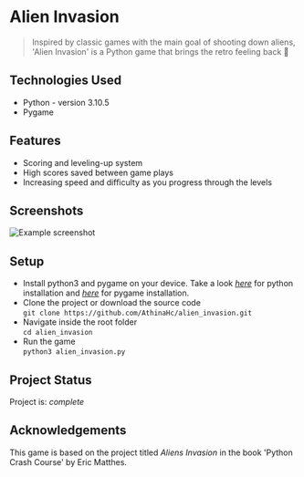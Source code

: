 # Alien Invasion
> Inspired by classic games with the main goal of shooting down aliens, 'Alien Invasion' is a Python game that brings the retro feeling back 👾


## Technologies Used
- Python - version 3.10.5
- Pygame 


## Features
- Scoring and leveling-up system
- High scores saved between game plays
- Increasing speed and difficulty as you progress through the levels


## Screenshots
![Example screenshot](./images/screenshot.bmp)


## Setup
- Install python3 and pygame on your device. Take a look [_here_](https://www.python.org/downloads) for python installation and [_here_](https://www.pygame.org/wiki/GettingStarted) for pygame installation.
- Clone the project or download the source code\
`git clone https://github.com/AthinaHc/alien_invasion.git`
- Navigate inside the root folder\
`cd alien_invasion`
- Run the game\
`python3 alien_invasion.py`


## Project Status
Project is:  _complete_ 


## Acknowledgements  
This game is based on the project titled _Aliens Invasion_ in the book 'Python Crash Course' by Eric Matthes.
